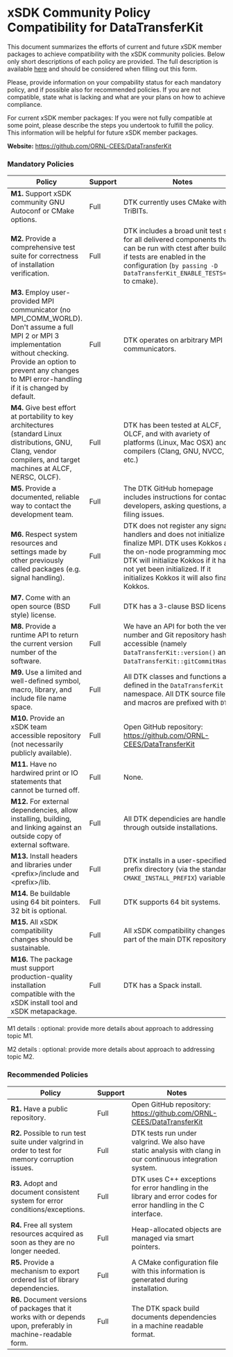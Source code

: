 # xSDK Community Policy Compatibility for DataTransferKit

This document summarizes the efforts of current and future xSDK member packages to achieve compatibility with the xSDK community policies. Below only short descriptions of each policy are provided. The full description is available [here](https://docs.google.com/document/d/1DCx2Duijb0COESCuxwEEK1j0BPe2cTIJ-AjtJxt3290/edit#heading=h.2hp5zbf0n3o3)
and should be considered when filling out this form.

Please, provide information on your compability status for each mandatory policy, and if possible also for recommended policies.
If you are not compatible, state what is lacking and what are your plans on how to achieve compliance.

For current xSDK member packages: If you were not fully compatible at some point, please describe the steps you undertook to fulfill the policy. This information will be helpful for future xSDK member packages.

**Website:** https://github.com/ORNL-CEES/DataTransferKit

### Mandatory Policies

| Policy                 |Support| Notes                   |
|------------------------|-------|-------------------------|
|**M1.** Support xSDK community GNU Autoconf or CMake options. |Full| DTK currently uses CMake with TriBITs.|
|**M2.** Provide a comprehensive test suite for correctness of installation verification. |Full| DTK includes a broad unit test suite for all delivered components that can be run with ctest after building if tests are enabled in the configuration (`by passing -D DataTransferKit_ENABLE_TESTS=ON` to cmake).|
|**M3.** Employ user-provided MPI communicator (no MPI_COMM_WORLD). Don't assume a full MPI 2 or MPI 3 implementation without checking. Provide an option to prevent any changes to MPI error-handling if it is changed by default. |Full| DTK operates on arbitrary MPI communicators. |
|**M4.** Give best effort at portability to key architectures (standard Linux distributions, GNU, Clang, vendor compilers, and target machines at ALCF, NERSC, OLCF). |Full| DTK has been tested at ALCF, OLCF, and with avariety of platforms (Linux, Mac OSX) and compilers (Clang, GNU, NVCC, IBM, etc.) |
|**M5.** Provide a documented, reliable way to contact the development team. |Full| The DTK GitHub homepage includes instructions for contacting developers, asking questions, and filing issues. |
|**M6.** Respect system resources and settings made by other previously called packages (e.g. signal handling). |Full| DTK does not register any signal handlers and does not initialize or finalize MPI. DTK uses Kokkos as the on-node programming model. DTK will initialize Kokkos if it has not yet been initialized. If it initializes Kokkos it will also finalze Kokkos.|
|**M7.** Come with an open source (BSD style) license. |Full| DTK has a 3-clause BSD license. |
|**M8.** Provide a runtime API to return the current version number of the software. |Full| We have an API for both the version number and Git repository hash if accessible (namely `DataTransferKit::version()` and `DataTransferKit::gitCommitHash()`). |
|**M9.** Use a limited and well-defined symbol, macro, library, and include file name space. |Full| All DTK classes and functions are defined in the `DataTransferKit` namespace. All DTK source files and macros are prefixed with `DTK_`. |
|**M10.** Provide an xSDK team accessible repository (not necessarily publicly available). |Full| Open GitHub repository: https://github.com/ORNL-CEES/DataTransferKit |
|**M11.** Have no hardwired print or IO statements that cannot be turned off. |Full| None. |
|**M12.** For external dependencies, allow installing, building, and linking against an outside copy of external software. |Full| All DTK dependicies are handled through outside installations. |
|**M13.** Install headers and libraries under \<prefix\>/include and \<prefix\>/lib. |Full| DTK installs in a user-specified prefix directory (via the standard `CMAKE_INSTALL_PREFIX`) variable. |
|**M14.** Be buildable using 64 bit pointers. 32 bit is optional. |Full| DTK supports 64 bit systems. |
|**M15.** All xSDK compatibility changes should be sustainable. |Full| All xSDK compatibility changes are part of the main DTK repository. |
|**M16.** The package must support production-quality installation compatible with the xSDK install tool and xSDK metapackage. |Full| DTK has a Spack install. |

M1 details <a id="m1-details"></a>: optional: provide more details about approach to addressing topic M1.

M2 details <a id="m2-details"></a>: optional: provide more details about approach to addressing topic M2.

### Recommended Policies

| Policy                 |Support| Notes                   |
|------------------------|-------|-------------------------|
|**R1.** Have a public repository. |Full| Open GitHub repository: https://github.com/ORNL-CEES/DataTransferKit |
|**R2.** Possible to run test suite under valgrind in order to test for memory corruption issues. |Full| DTK tests run under valgrind. We also have static analysis with clang in our continuous integration system. |
|**R3.** Adopt and document consistent system for error conditions/exceptions. |Full| DTK uses C++ exceptions for error handling in the library and error codes for error handling in the C interface. |
|**R4.** Free all system resources acquired as soon as they are no longer needed. |Full| Heap-allocated objects are managed via smart pointers. |
|**R5.** Provide a mechanism to export ordered list of library dependencies. |Full| A CMake configuration file with this information is generated during installation. |
|**R6.** Document versions of packages that it works with or depends upon, preferably in machine-readable form.  |Full| The DTK spack build documents dependencies in a machine readable format. |
